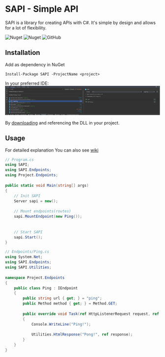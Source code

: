 # SAPI - Simple API
SAPI is a library for creating APIs with C#. It's simple by design and allows for a lot of flexibility.

![Nuget](https://img.shields.io/nuget/dt/SAPI?color=%20%230390fc&label=Downloads)
![Nuget](https://img.shields.io/nuget/v/SAPI?color=%20%230390fc&label=NuGet)
![GitHub](https://img.shields.io/github/license/Maciejowski2006/SAPI?color=%20%230390fc&label=License)

## Installation
Add as dependency in NuGet
```shell
Install-Package SAPI -ProjectName <project>
```
In your preferred IDE:
![SAPI in rider's NuGet PM](./Screenshots/nuget.png)

By [downloading](https://github.com/Maciejowski2006/SAPI/releases) and referencing the DLL in your project.

## Usage
For detailed explanation You can also see [wiki](https://github.com/Maciejowski2006/SAPI/wiki)
```csharp
// Program.cs
using SAPI;
using SAPI.Endpoints;
using Project.Endpoints;

public static void Main(string[] args)
{
    // Init SAPI
    Server sapi = new();
    
    // Mount endpoints(routes)
    sapi.MountEndpoint(new Ping());
    
    
    // Start SAPI
    sapi.Start();
}
```
```csharp
// Endpoints/Ping.cs
using System.Net;
using SAPI.Endpoints;
using SAPI.Utilities;

namespace Project.Endpoints
{
    public class Ping : IEndpoint
    {
        public string url { get; } = "ping";
        public Method method { get; } = Method.GET;

        public override void Task(ref HttpListenerRequest request, ref HttpListenerResponse response, Dictionary<string, string> parameters)
        {
            Console.WriteLine("Ping!");
            
            Utilities.HtmlResponse("Pong!", ref response);
        }
    }
}
```